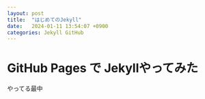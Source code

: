 ```yaml
---
layout: post
title:  "はじめてのJekyll"
date:   2024-01-11 13:54:07 +0900
categories: Jekyll GitHub
---
```


# GitHub Pages で Jekyllやってみた

やってる最中
